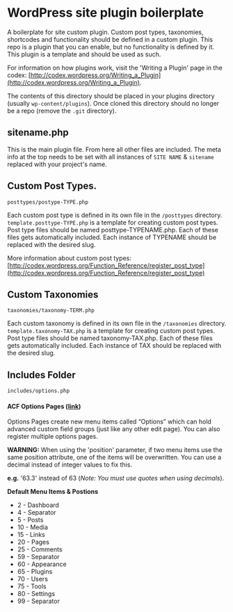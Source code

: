 # WordPress site plugin boilerplate

A boilerplate for site custom plugin. Custom post types, taxonomies, shortcodes and functionality should be defined in a custom plugin. This repo is a plugin that you can enable, but no functionality is defined by it. This plugin is a template and should be used as such.

For information on how plugins work, visit the 'Writing a Plugin' page in the codex: [http://codex.wordpress.org/Writing_a_Plugin](http://codex.wordpress.org/Writing_a_Plugin).

The contents of this directory should be placed in your plugins directory (usually `wp-content/plugins`). Once cloned this directory should no longer be a repo (remove the `.git` directory).

## sitename.php

This is the main plugin file. From here all other files are included. The meta info at the top needs to be set with all instances of `SITE NAME` & `sitename` replaced with your project's name.

## Custom Post Types.
`posttypes/postype-TYPE.php`

Each custom post type is defined in its own file in the `/posttypes` directory. `template.posttype-TYPE.php` is a template for creating custom post types. Post type files should be named posttype-TYPENAME.php. Each of these files gets automatically included. Each instance of TYPENAME should be replaced with the desired slug.

More information about custom post types: [http://codex.wordpress.org/Function_Reference/register_post_type](http://codex.wordpress.org/Function_Reference/register_post_type)

## Custom Taxonomies
`taxonomies/taxonomy-TERM.php`

Each custom taxonomy is defined in its own file in the `/taxonomies` directory. `template.taxonomy-TAX.php` is a template for creating custom post types. Post type files should be named taxonomy-TAX.php. Each of these files gets automatically included. Each instance of TAX should be replaced with the desired slug.

## Includes Folder

`includes/options.php`

#### ACF Options Pages ([link](http://www.advancedcustomfields.com/resources/acf_add_options_page))

Options Pages create new menu items called “Options” which can hold advanced custom field groups (just like any other edit page). You can also register multiple options pages.

**WARNING:** When using the 'position' parameter, if two menu items use the same position attribute, one of the items will be overwritten. You can use a decimal instead of integer values to fix this.

**e.g.** '63.3' instead of 63 (*Note: You must use quotes when using decimals*).

**Default Menu Items & Postions**

- 2 - Dashboard
- 4 - Separator
- 5 - Posts
- 10 - Media
- 15 - Links
- 20 - Pages
- 25 - Comments
- 59 - Separator
- 60 - Appearance
- 65 - Plugins
- 70 - Users
- 75 - Tools
- 80 - Settings
- 99 - Separator﻿